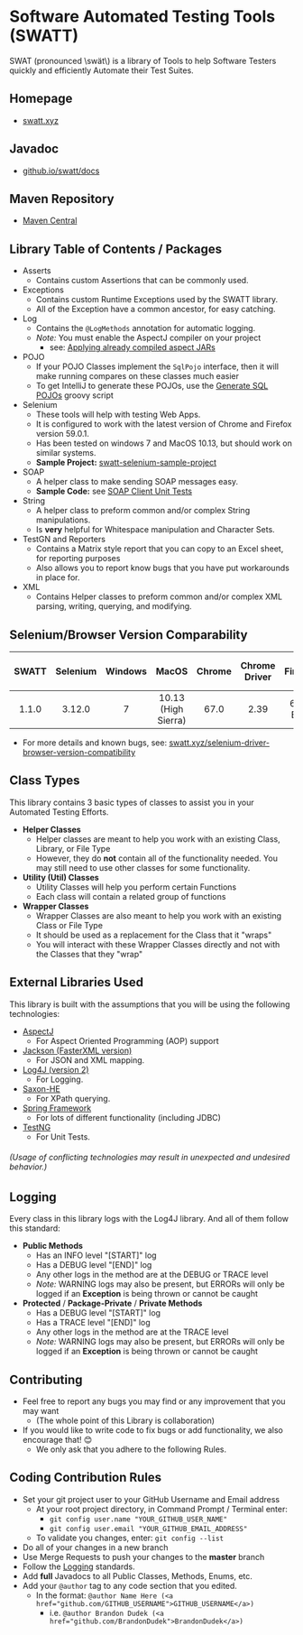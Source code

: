 # Software Automated Testing Tools (SWATT)
SWAT (pronounced \\swät\\) is a library of Tools to help Software Testers quickly and efficiently Automate their Test Suites.

## Homepage
* [swatt.xyz](https://swatt.xyz)

## Javadoc
* [github.io/swatt/docs](https://brandondudek.github.io/swatt/docs/)

## Maven Repository
* [Maven Central](https://mvnrepository.com/artifact/xyz.swatt)

## Library Table of Contents / Packages
* Asserts
  * Contains custom Assertions that can be commonly used.
* Exceptions
  * Contains custom Runtime Exceptions used by the SWATT library.
  * All of the Exception have a common ancestor, for easy catching.
* Log
  * Contains the `@LogMethods` annotation for automatic logging.
  * _Note:_ You must enable the AspectJ compiler on your project
    * see: [Applying already compiled aspect JARs](https://www.mojohaus.org/aspectj-maven-plugin/examples/libraryJars.html)
* POJO
  * If your POJO Classes implement the `SqlPojo` interface, then it will make running compares on these classes much easier
  * To get IntelliJ to generate these POJOs, use the [Generate SQL POJOs](https://github.com/BrandonDudek/swatt/blob/master/scripts/Generate%20SQL%20POJOs.groovy) groovy script
* Selenium
  * These tools will help with testing Web Apps.
  * It is configured to work with the latest version of Chrome and Firefox version 59.0.1.
  * Has been tested on windows 7 and MacOS 10.13, but should work on similar systems.
  * **Sample Project:** [swatt-selenium-sample-project](https://github.com/BrandonDudek/swatt-selenium-sample-project)
* SOAP
  * A helper class to make sending SOAP messages easy.
  * **Sample Code:** see [SOAP Client Unit Tests](https://github.com/BrandonDudek/swatt/blob/master/src/test/java/xyz/swatt/tests/soap/SoapClientTests.java)
* String
  * A helper class to preform common and/or complex String manipulations.
  * Is **very** helpful for Whitespace manipulation and Character Sets.
* TestGN and Reporters
  * Contains a Matrix style report that you can copy to an Excel sheet, for reporting purposes
  * Also allows you to report know bugs that you have put workarounds in place for.
* XML
  * Contains Helper classes to preform common and/or complex XML parsing, writing, querying, and modifying.

## Selenium/Browser Version Comparability
|SWATT|Selenium|Windows|MacOS|Chrome|Chrome Driver|Firefox|Gecko (FF) Driver|IE|IE Driver|
|:---:|:---:|:---:|:---:|:---:|:---:|:---:|:---:|:---:|:---:|
|1.1.0|3.12.0|7|10.13 (High Sierra)|67.0|2.39|60.0 ESR|0.20.1|11|3.12|
* For more details and known bugs, see: [swatt.xyz/selenium-driver-browser-version-compatibility](https://swatt.xyz/selenium-driver-browser-version-compatibility/)

## Class Types
This library contains 3 basic types of classes to assist you in your Automated Testing Efforts.
* **Helper Classes**
  * Helper classes are meant to help you work with an existing Class, Library, or File Type
  * However, they do **not** contain all of the functionality needed. You may still need to use other classes for 
  some functionality.
* **Utility (Util) Classes**
  * Utility Classes will help you perform certain Functions
  * Each class will contain a related group of functions 
* **Wrapper Classes**
  * Wrapper Classes are also meant to help you work with an existing Class or File Type
  * It should be used as a replacement for the Class that it "wraps"
  * You will interact with these Wrapper Classes directly and not with the Classes that they "wrap"
  
## External Libraries Used
This library is built with the assumptions that you will be using the following technologies:
* [AspectJ](https://www.eclipse.org/aspectj/)
  * For Aspect Oriented Programming (AOP) support
* [Jackson (FasterXML version)](https://github.com/FasterXML/jackson)
  * For JSON and XML mapping.
* [Log4J (version 2)](https://logging.apache.org/log4j/2.x/)
  * For Logging.
* [Saxon-HE](http://saxon.sourceforge.net/)
  * For XPath querying.
* [Spring Framework](https://spring.io/)
  * For lots of different functionality (including JDBC)
* [TestNG](http://testng.org/)
  * For Unit Tests.
  
###### (Usage of conflicting technologies may result in unexpected and undesired behavior.)

## Logging
Every class in this library logs with the Log4J library.
And all of them follow this standard:
* **Public Methods**
  * Has an INFO level "[START]" log
  * Has a DEBUG level "[END]" log
  * Any other logs in the method are at the DEBUG or TRACE level
  * _Note:_ WARNING logs may also be present, but ERRORs will only be logged if an **Exception** is being thrown or cannot be caught 
* **Protected** / **Package-Private** / **Private Methods**
  * Has a DEBUG level "[START]" log
  * Has a TRACE level "[END]" log
  * Any other logs in the method are at the TRACE level
  * _Note:_ WARNING logs may also be present, but ERRORs will only be logged if an **Exception** is being thrown or cannot be caught

## Contributing
* Feel free to report any bugs you may find or any improvement that you may want
  * (The whole point of this Library is collaboration)
* If you would like to write code to fix bugs or add functionality, we also encourage that! 😊
  * We only ask that you adhere to the following Rules.

## Coding Contribution Rules
* Set your git project user to your GitHub Username and Email address
  * At your root project directory, in Command Prompt / Terminal enter:
    * `git config user.name "YOUR_GITHUB_USER_NAME"`
    * `git config user.email "YOUR_GITHUB_EMAIL_ADDRESS"`
  * To validate you changes, enter: `git config --list`
* Do all of your changes in a new branch
* Use Merge Requests to push your changes to the **master** branch
* Follow the [Logging](#logging) standards.
* Add **full** Javadocs to all Public Classes, Methods, Enums, etc.
* Add your `@author` tag to any code section that you edited.
  * In the format: `@author Name Here (<a href="github.com/GITHUB_USERNAME">GITHUB_USERNAME</a>)`
    * i.e. `@author Brandon Dudek (<a href="github.com/BrandonDudek">BrandonDudek</a>)`